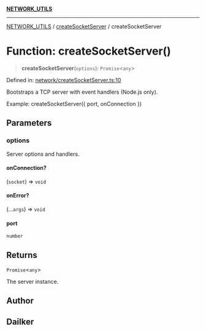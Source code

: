 [**NETWORK_UTILS**](../../README.md)

***

[NETWORK_UTILS](../../README.md) / [createSocketServer](../README.md) / createSocketServer

# Function: createSocketServer()

> **createSocketServer**(`options`): `Promise`\<`any`\>

Defined in: [network/createSocketServer.ts:10](https://github.com/dailker/everyutil/blob/7c30ec40bbb398255a9be572db0a537e8bcb9c11/src/network/createSocketServer.ts#L10)

Bootstraps a TCP server with event handlers (Node.js only).

Example: createSocketServer({ port, onConnection })

## Parameters

### options

Server options and handlers.

#### onConnection?

(`socket`) => `void`

#### onError?

(...`args`) => `void`

#### port

`number`

## Returns

`Promise`\<`any`\>

The server instance.

## Author

## Dailker
